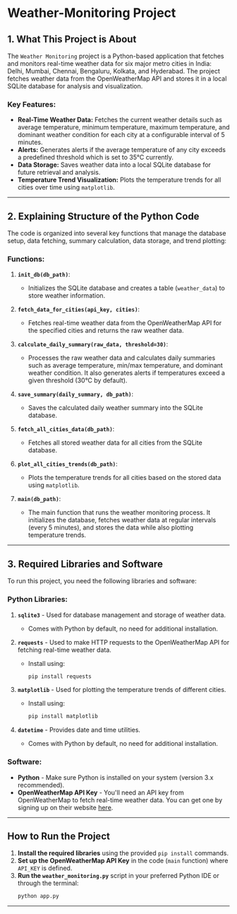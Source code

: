 # Weather-Monitoring Project

## 1. What This Project is About

The `Weather Monitoring` project is a Python-based application that fetches and monitors real-time weather data for six major metro cities in India: Delhi, Mumbai, Chennai, Bengaluru, Kolkata, and Hyderabad. The project fetches weather data from the OpenWeatherMap API and stores it in a local SQLite database for analysis and visualization.

### Key Features:
- **Real-Time Weather Data:** Fetches the current weather details such as average temperature, minimum temperature, maximum temperature, and dominant weather condition for each city at a configurable interval of 5 minutes.
- **Alerts:** Generates alerts if the average temperature of any city exceeds a predefined threshold which is set to 35°C currently.
- **Data Storage:** Saves weather data into a local SQLite database for future retrieval and analysis.
- **Temperature Trend Visualization:** Plots the temperature trends for all cities over time using `matplotlib`.

---

## 2. Explaining Structure of the Python Code

The code is organized into several key functions that manage the database setup, data fetching, summary calculation, data storage, and trend plotting:

### Functions:
1. **`init_db(db_path)`**:
   - Initializes the SQLite database and creates a table (`weather_data`) to store weather information.
   
2. **`fetch_data_for_cities(api_key, cities)`**:
   - Fetches real-time weather data from the OpenWeatherMap API for the specified cities and returns the raw weather data.
   
3. **`calculate_daily_summary(raw_data, threshold=30)`**:
   - Processes the raw weather data and calculates daily summaries such as average temperature, min/max temperature, and dominant weather condition. It also generates alerts if temperatures exceed a given threshold (30°C by default).

4. **`save_summary(daily_summary, db_path)`**:
   - Saves the calculated daily weather summary into the SQLite database.

5. **`fetch_all_cities_data(db_path)`**:
   - Fetches all stored weather data for all cities from the SQLite database.

6. **`plot_all_cities_trends(db_path)`**:
   - Plots the temperature trends for all cities based on the stored data using `matplotlib`.

7. **`main(db_path)`**:
   - The main function that runs the weather monitoring process. It initializes the database, fetches weather data at regular intervals (every 5 minutes), and stores the data while also plotting temperature trends.

---

## 3. Required Libraries and Software

To run this project, you need the following libraries and software:

### Python Libraries:
1. **`sqlite3`** - Used for database management and storage of weather data.
   - Comes with Python by default, no need for additional installation.
   
2. **`requests`** - Used to make HTTP requests to the OpenWeatherMap API for fetching real-time weather data.
   - Install using:
     ```bash
     pip install requests
     ```

3. **`matplotlib`** - Used for plotting the temperature trends of different cities.
   - Install using:
     ```bash
     pip install matplotlib
     ```

4. **`datetime`** - Provides date and time utilities.
   - Comes with Python by default, no need for additional installation.

### Software:
- **Python** - Make sure Python is installed on your system (version 3.x recommended).
- **OpenWeatherMap API Key** - You'll need an API key from OpenWeatherMap to fetch real-time weather data. You can get one by signing up on their website [here](https://home.openweathermap.org/users/sign_up).

---

## How to Run the Project

1. **Install the required libraries** using the provided `pip install` commands.
2. **Set up the OpenWeatherMap API Key** in the code (`main` function) where `API_KEY` is defined.
3. **Run the `weather_monitoring.py`** script in your preferred Python IDE or through the terminal:
   ```bash
   python app.py

---
